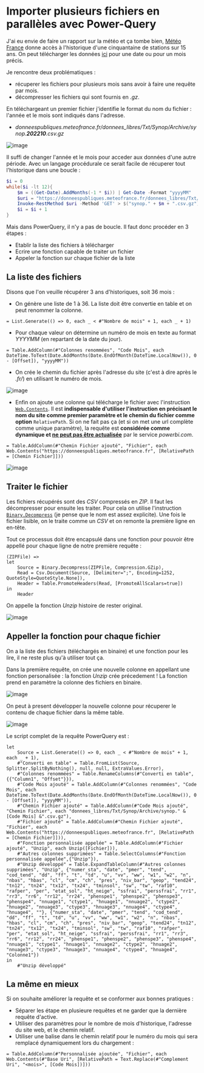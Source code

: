 # Importer plusieurs fichiers en parallèles avec Power-Query

J'ai eu envie de faire un rapport sur la météo et ça tombe bien, [Météo France](https://donneespubliques.meteofrance.fr/) donne accès à l'historique d'une cinquantaine de stations sur 15 ans. On peut télécharger les données [ici](https://donneespubliques.meteofrance.fr/?fond=produit&id_produit=90&id_rubrique=32) pour une date ou pour un mois précis. 

Je rencontre deux problématiques :
- récuperer les fichiers pour plusieurs mois sans avoir à faire une requête par mois.
- décompresser les fichiers qui sont fournis en _.gz_.

En téléchargeant un premier fichier j'identifie le format du nom du fichier : l'année et le mois sont indiqués dans l'adresse.

- _donneespubliques.meteofrance.fr/donnees_libres/Txt/Synop/Archive/synop.**202210**.csv.gz_

![image](/Images/20221003-import-plusieurs_fichiers/lienTelechargement.png)

Il suffi de changer l'année et le mois pour acceder aux données d'une autre période.
Avec un langage procédurale ce serait facile de récuperer tout l'historique dans une boucle :

```powershell
$i = 0
while($i -lt 12){
    $m = ((Get-Date).AddMonths(-1 * $i)) | Get-Date -Format "yyyyMM"
    $uri = "https://donneespubliques.meteofrance.fr/donnees_libres/Txt/Synop/Archive/synop." + $m + ".csv.gz"
    Invoke-RestMethod $uri -Method 'GET' > $("synop." + $m + ".csv.gz")
    $i = $i + 1
}
```

Mais dans PowerQuery, il n'y a pas de boucle. Il faut donc procéder en 3 étapes :
- Etablir la liste des fichiers à télécharger
- Ecrire une fonction capable de traiter un fichier
- Appeler la fonction sur chaque fichier de la liste

## La liste des fichiers

Disons que l'on veuille récupérer 3 ans d'historiques, soit 36 mois :

- On génère une liste de 1 à 36. La liste doit être convertie en table et on peut renommer la colonne.

```
= List.Generate(() => 0, each _ < #"Nombre de mois" + 1, each _ + 1)
```

- Pour chaque valeur on détermine un numéro de mois en texte au format _YYYYMM_ (en repartant de la date du jour). 

```
= Table.AddColumn(#"Colonnes renommées", "Code Mois", each DateTime.ToText(Date.AddMonths(Date.EndOfMonth(DateTime.LocalNow()), 0 - [Offset]), "yyyyMM"))
```

- On crée le chemin du fichier après l'adresse du site (c'est à dire après le _.fr/_) en utilisant le numéro de mois.

![image](/Images/20221003-import-plusieurs_fichiers/cheminFichierAjoute.png)

- Enfin on ajoute une colonne qui télécharge le fichier avec l'instruction [```Web.Contents```](https://learn.microsoft.com/fr-fr/powerquery-m/web-contents). Il est **indispensable d'utiliser l'instruction en précisant le nom du site comme premier paramètre et le chemin du fichier comme option** ```RelativePath```. Si on ne fait pas ça (et si on met une url complète comme unique paramètre), la requête est **considérée comme dynamique et [ne peut pas être actualisée](https://learn.microsoft.com/en-us/power-bi/connect-data/refresh-data#refresh-and-dynamic-data-sources)** par le service _powerbi.com_.

```
= Table.AddColumn(#"Chemin Fichier ajouté", "Fichier", each Web.Contents("https://donneespubliques.meteofrance.fr", [RelativePath = [Chemin Fichier]]))
```

![image](/Images/20221003-import-plusieurs_fichiers/fichierAjoute.png)

## Traiter le fichier

Les fichiers récupérés sont des _CSV_ compressés en _ZIP_. 
Il faut les décompresser pour ensuite les traiter. Pour cela on utilise l'instruction [```Binary.Decompress```](https://learn.microsoft.com/fr-fr/powerquery-m/binary-decompress) (je pense que le nom est assez explicite).
Une fois le fichier lisible, on le traite comme un _CSV_ et on remonte la première ligne en en-tête.

Tout ce processus doit être encapsulé dans une fonction pour pouvoir être appellé pour chaque ligne de notre première requête :

```
(ZIPFile) =>
let
    Source = Binary.Decompress(ZIPFile, Compression.GZip),
    Read = Csv.Document(Source, [Delimiter=";", Encoding=1252, QuoteStyle=QuoteStyle.None]),
    Header = Table.PromoteHeaders(Read, [PromoteAllScalars=true])
in
    Header
```

On appelle la fonction _Unzip_ histoire de rester original.

![image](/Images/20221003-import-plusieurs_fichiers/fonctionUnzip.png)

## Appeller la fonction pour chaque fichier

On a la liste des fichiers (téléchargés en binaire) et une fonction pour les lire, il ne reste plus qu'à utiliser tout ça.

Dans la première requête, on crée une nouvelle colonne en appellant une fonction personalisée : la fonction _Unzip_ crée précedement ! La fonction prend en paramètre la colonne des fichiers en binaire.

![image](/Images/20221003-import-plusieurs_fichiers/appelerFonctionPersonalisee.png)

On peut à present développer la nouvelle colonne pour récuperer le contenu de chaque fichier dans la même table.

![image](/Images/20221003-import-plusieurs_fichiers/developperColonneUnzip.png)

Le script complet de la requête PowerQuery est : 
```
let
    Source = List.Generate(() => 0, each _ < #"Nombre de mois" + 1, each _ + 1),
    #"Converti en table" = Table.FromList(Source, Splitter.SplitByNothing(), null, null, ExtraValues.Error),
    #"Colonnes renommées" = Table.RenameColumns(#"Converti en table",{{"Column1", "Offset"}}),
    #"Code Mois ajouté" = Table.AddColumn(#"Colonnes renommées", "Code Mois", each DateTime.ToText(Date.AddMonths(Date.EndOfMonth(DateTime.LocalNow()), 0 - [Offset]), "yyyyMM")),
    #"Chemin Fichier ajouté" = Table.AddColumn(#"Code Mois ajouté", "Chemin Fichier", each "donnees_libres/Txt/Synop/Archive/synop." & [Code Mois] &".csv.gz"),
    #"Fichier ajouté" = Table.AddColumn(#"Chemin Fichier ajouté", "Fichier", each Web.Contents("https://donneespubliques.meteofrance.fr", [RelativePath = [Chemin Fichier]])),
    #"Fonction personnalisée appelée" = Table.AddColumn(#"Fichier ajouté", "Unzip", each Unzip([Fichier])),
    #"Autres colonnes supprimées" = Table.SelectColumns(#"Fonction personnalisée appelée",{"Unzip"}),
    #"Unzip développé" = Table.ExpandTableColumn(#"Autres colonnes supprimées", "Unzip", {"numer_sta", "date", "pmer", "tend", "cod_tend", "dd", "ff", "t", "td", "u", "vv", "ww", "w1", "w2", "n", "nbas", "hbas", "cl", "cm", "ch", "pres", "niv_bar", "geop", "tend24", "tn12", "tn24", "tx12", "tx24", "tminsol", "sw", "tw", "raf10", "rafper", "per", "etat_sol", "ht_neige", "ssfrai", "perssfrai", "rr1", "rr3", "rr6", "rr12", "rr24", "phenspe1", "phenspe2", "phenspe3", "phenspe4", "nnuage1", "ctype1", "hnuage1", "nnuage2", "ctype2", "hnuage2", "nnuage3", "ctype3", "hnuage3", "nnuage4", "ctype4", "hnuage4", ""}, {"numer_sta", "date", "pmer", "tend", "cod_tend", "dd", "ff", "t", "td", "u", "vv", "ww", "w1", "w2", "n", "nbas", "hbas", "cl", "cm", "ch", "pres", "niv_bar", "geop", "tend24", "tn12", "tn24", "tx12", "tx24", "tminsol", "sw", "tw", "raf10", "rafper", "per", "etat_sol", "ht_neige", "ssfrai", "perssfrai", "rr1", "rr3", "rr6", "rr12", "rr24", "phenspe1", "phenspe2", "phenspe3", "phenspe4", "nnuage1", "ctype1", "hnuage1", "nnuage2", "ctype2", "hnuage2", "nnuage3", "ctype3", "hnuage3", "nnuage4", "ctype4", "hnuage4", "Colonne1"})
in
    #"Unzip développé"
```

## La même en mieux

Si on souhaite améliorer la requête et se conformer aux bonnes pratiques :
- Séparer les étape en plusieure requêtes et ne garder que la dernière requête d'active.
- Utiliser des paramètres pour le nombre de mois d'historique, l'adresse du site web, et le chemin relatif.
- Utiliser une balise dans le chemin relatif pour le numéro du mois qui sera remplacé dynamiquement lors du chargement :

```
= Table.AddColumn(#"Personnalisée ajoutée", "Fichier", each Web.Contents(#"Base Uri", [RelativePath = Text.Replace(#"Complement Uri", "<mois>", [Code Mois])]))
```
